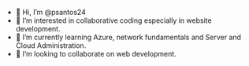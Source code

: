 - 👋 Hi, I’m @psantos24
- 👀 I’m interested in collaborative coding especially in website development.
- 🌱 I’m currently learning Azure, network fundamentals and Server and Cloud Administration.
- 💞️ I’m looking to collaborate on web development.


<!---
psantos24/psantos24 is a ✨ special ✨ repository because its `README.md` (this file) appears on your GitHub profile.
You can click the Preview link to take a look at your changes.
--->

